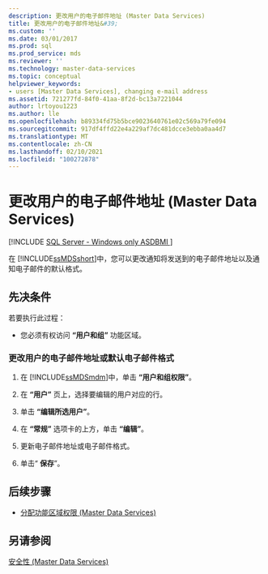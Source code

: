 ```yaml
---
description: 更改用户的电子邮件地址 (Master Data Services)
title: 更改用户的电子邮件地址&#39;
ms.custom: ''
ms.date: 03/01/2017
ms.prod: sql
ms.prod_service: mds
ms.reviewer: ''
ms.technology: master-data-services
ms.topic: conceptual
helpviewer_keywords:
- users [Master Data Services], changing e-mail address
ms.assetid: 721277fd-84f0-41aa-8f2d-bc13a7221044
author: lrtoyou1223
ms.author: lle
ms.openlocfilehash: b89334fd75b5bce9023640761e02c569a79fe094
ms.sourcegitcommit: 917df4ffd22e4a229af7dc481dcce3ebba0aa4d7
ms.translationtype: MT
ms.contentlocale: zh-CN
ms.lasthandoff: 02/10/2021
ms.locfileid: "100272878"
---
```

# <a name="change-a-user39s-email-address-master-data-services"></a>更改用户的电子邮件地址 (Master Data Services)

[!INCLUDE [SQL Server - Windows only ASDBMI  ](../includes/applies-to-version/sql-windows-only-asdbmi.md)]

  在 [!INCLUDE[ssMDSshort](../includes/ssmdsshort-md.md)]中，您可以更改通知将发送到的电子邮件地址以及通知电子邮件的默认格式。  
  
## <a name="prerequisites"></a>先决条件  
 若要执行此过程：  
  
-   您必须有权访问 **“用户和组”** 功能区域。  
  
### <a name="to-change-a-users-email-address-or-default-email-format"></a>更改用户的电子邮件地址或默认电子邮件格式  
  
1.  在 [!INCLUDE[ssMDSmdm](../includes/ssmdsmdm-md.md)]中，单击 **“用户和组权限”**。  
  
2.  在 **“用户”** 页上，选择要编辑的用户对应的行。  
  
3.  单击 **“编辑所选用户”**。  
  
4.  在 **“常规”** 选项卡的上方，单击 **“编辑”**。  
  
5.  更新电子邮件地址或电子邮件格式。  
  
6.  单击“ **保存**”。  
  
## <a name="next-steps"></a>后续步骤  
  
-   [分配功能区域权限 (Master Data Services)](../master-data-services/assign-functional-area-permissions-master-data-services.md)  
  
## <a name="see-also"></a>另请参阅  
 [安全性 (Master Data Services)](../master-data-services/security-master-data-services.md)  
  
  
